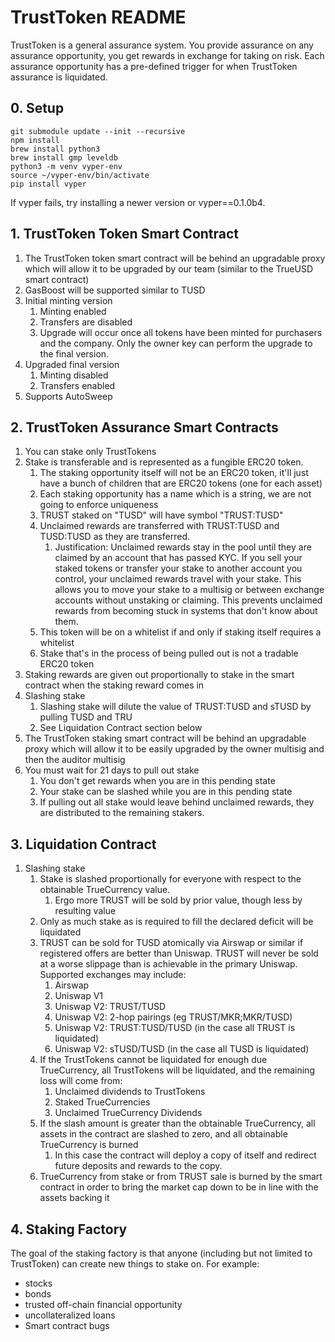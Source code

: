 # TrustToken README
TrustToken is a general assurance system. You provide assurance on any assurance opportunity, you get rewards in exchange for taking on risk. Each assurance opportunity has a pre-defined trigger for when TrustToken assurance is liquidated.

## 0. Setup
```
git submodule update --init --recursive
npm install
brew install python3
brew install gmp leveldb
python3 -m venv vyper-env
source ~/vyper-env/bin/activate
pip install vyper
```
If vyper fails, try installing a newer version or vyper==0.1.0b4.
## 1. TrustToken Token Smart Contract
1. The TrustToken token smart contract will be behind an upgradable proxy which will allow it to be upgraded by our team (similar to the TrueUSD smart contract)
2. GasBoost will be supported similar to TUSD
3. Initial minting version
   1. Minting enabled
   2. Transfers are disabled
   3. Upgrade will occur once all tokens have been minted for purchasers and the company. Only the owner key can perform the upgrade to the final version.
4. Upgraded final version
   1. Minting disabled
   2. Transfers enabled
5. Supports AutoSweep
## 2. TrustToken Assurance Smart Contracts
1. You can stake only TrustTokens
2. Stake is transferable and is represented as a fungible ERC20 token.
   1. The staking opportunity itself will not be an ERC20 token, it'll just have a bunch of children that are ERC20 tokens (one for each asset)
   2. Each staking opportunity has a name which is a string, we are not going to enforce uniqueness
   3. TRUST staked on "TUSD" will have symbol "TRUST:TUSD"
   4. Unclaimed rewards are transferred with TRUST:TUSD and TUSD:TUSD as they are transferred.
      1. Justification: Unclaimed rewards stay in the pool until they are claimed by an account that has passed KYC. If you sell your staked tokens or transfer your stake to another account you control, your unclaimed rewards travel with your stake. This allows you to move your stake to a multisig or between exchange accounts without unstaking or claiming. This prevents unclaimed rewards from becoming stuck in systems that don't know about them.
   5. This token will be on a whitelist if and only if staking itself requires a whitelist
   6. Stake that's in the process of being pulled out is not a tradable ERC20 token
3. Staking rewards are given out proportionally to stake in the smart contract when the staking reward comes in
4. Slashing stake
   1. Slashing stake will dilute the value of TRUST:TUSD and sTUSD by pulling TUSD and TRU
   2. See Liquidation Contract section below
5. The TrustToken staking smart contract will be behind an upgradable proxy which will allow it to be easily upgraded by the owner multisig and then the auditor multisig
6. You must wait for 21 days to pull out stake
   1. You don't get rewards when you are in this pending state
   2. Your stake can be slashed while you are in this pending state
   3. If pulling out all stake would leave behind unclaimed rewards, they are distributed to the remaining stakers.
## 3. Liquidation Contract
1. Slashing stake
   1. Stake is slashed proportionally for everyone with respect to the obtainable TrueCurrency value.
      1. Ergo more TRUST will be sold by prior value, though less by resulting value
   2. Only as much stake as is required to fill the declared deficit will be liquidated
   3. TRUST can be sold for TUSD atomically via Airswap or similar if registered offers are better than Uniswap. TRUST will never be sold at a worse slippage than is achievable in the primary Uniswap. Supported exchanges may include:
      1. Airswap
      2. Uniswap V1
      3. Uniswap V2: TRUST/TUSD
      4. Uniswap V2: 2-hop pairings (eg TRUST/MKR;MKR/TUSD)
      5. Uniswap V2: TRUST:TUSD/TUSD (in the case all TRUST is liquidated)
      6. Uniswap V2: sTUSD/TUSD (in the case all TUSD is liquidated)
   4. If the TrustTokens cannot be liquidated for enough due TrueCurrency, all TrustTokens will be liquidated, and the remaining loss will come from:
      1. Unclaimed dividends to TrustTokens
      2. Staked TrueCurrencies
      3. Unclaimed TrueCurrency Dividends
   5. If the slash amount is greater than the obtainable TrueCurrency, all assets in the contract are slashed to zero, and all obtainable TrueCurrency is burned
      1. In this case the contract will deploy a copy of itself and redirect future deposits and rewards to the copy.
   6. TrueCurrency from stake or from TRUST sale is burned by the smart contract in order to bring the market cap down to be in line with the assets backing it
## 4. Staking Factory
The goal of the staking factory is that anyone (including but not limited to TrustToken) can create new things to stake on. For example:
* stocks
* bonds
* trusted off-chain financial opportunity
* uncollateralized loans
* Smart contract bugs
